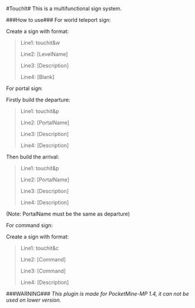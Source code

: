 #TouchIt#
This is a multifunctional sign system.

###How to use###
For world teleport sign:

Create a sign with format:
>Line1: touchit&w
>
>Line2: [LevelName]
>
>Line3: [Description]
>
>Line4: [Blank]

For portal sign:

Firstly build the departure:
>Line1: touchit&p
>
>Line2: [PortalName]
>
>Line3: [Description]
>
>Line4: [Description]

Then build the arrival:
>Line1: touchit&p
>
>Line2: [PortalName]
>
>Line3: [Description]
>
>Line4: [Description]

(Note: PortalName must be the same as departure)

For command sign:

Create a sign with format:
>Line1: touchit&c
>
>Line2: [Command]
>
>Line3: [Command]
>
>Line4: [Description]

###WARNING###
*This plugin is made for PocketMine-MP 1.4, it can not be used on lower version.*
